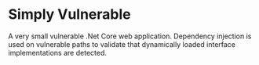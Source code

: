 
# Simply Vulnerable

A very small vulnerable .Net Core web application.  Dependency injection is used on vulnerable paths to validate that dynamically loaded interface implementations are detected.



 
